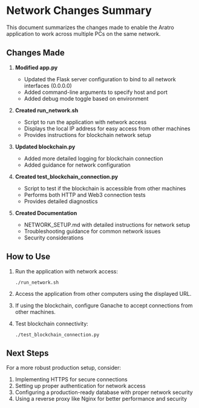 # Network Changes Summary

This document summarizes the changes made to enable the Aratro application to work across multiple PCs on the same network.

## Changes Made

1. **Modified app.py**
   - Updated the Flask server configuration to bind to all network interfaces (0.0.0.0)
   - Added command-line arguments to specify host and port
   - Added debug mode toggle based on environment

2. **Created run_network.sh**
   - Script to run the application with network access
   - Displays the local IP address for easy access from other machines
   - Provides instructions for blockchain network setup

3. **Updated blockchain.py**
   - Added more detailed logging for blockchain connection
   - Added guidance for network configuration

4. **Created test_blockchain_connection.py**
   - Script to test if the blockchain is accessible from other machines
   - Performs both HTTP and Web3 connection tests
   - Provides detailed diagnostics

5. **Created Documentation**
   - NETWORK_SETUP.md with detailed instructions for network setup
   - Troubleshooting guidance for common network issues
   - Security considerations

## How to Use

1. Run the application with network access:
   ```
   ./run_network.sh
   ```

2. Access the application from other computers using the displayed URL.

3. If using the blockchain, configure Ganache to accept connections from other machines.

4. Test blockchain connectivity:
   ```
   ./test_blockchain_connection.py
   ```

## Next Steps

For a more robust production setup, consider:

1. Implementing HTTPS for secure connections
2. Setting up proper authentication for network access
3. Configuring a production-ready database with proper network security
4. Using a reverse proxy like Nginx for better performance and security 